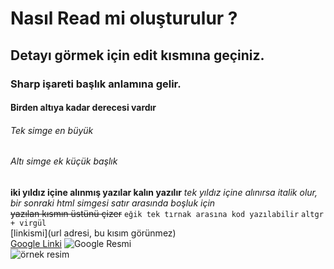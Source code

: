 # Nasıl Read mi oluşturulur ?
## Detayı görmek için edit kısmına geçiniz.
### Sharp işareti başlık anlamına gelir.
#### Birden altıya kadar derecesi vardır 
###### Tek simge en büyük
###### Altı simge ek küçük başlık
**iki yıldız içine alınmış yazılar kalın yazılır**
*tek yıldız içine alınırsa italik olur, bir sonraki html simgesi satır arasında boşluk için*<br/>
~~yazılan kısmın üstünü çizer~~
`eğik tek tırnak arasına kod yazılabilir`
`altgr + virgül `<br/>
[linkismi](url adresi, bu kısım görünmez)<br/>
[Google Linki](https://www.google.com.tr/)
![Google Resmi](https://tr.wikipedia.org/wiki/Google#/media/Dosya:Google_2015_logo.svg)<br/>
![örnek resim](https://tr.wikipedia.org/wiki/Anasayfa#/media/Dosya:Junior-Jaguar-Belize-Zoo.jpg)<br/>


